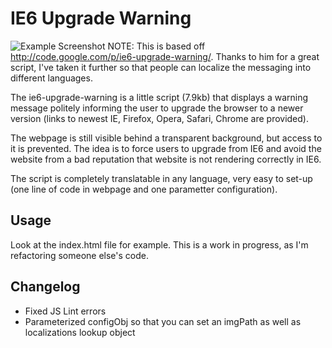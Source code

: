 IE6 Upgrade Warning
====================

![Example Screenshot](http://img683.imageshack.us/img683/3734/exampleuk.png)
NOTE: This is based off http://code.google.com/p/ie6-upgrade-warning/. Thanks to him for a great script, I've taken it further so that people can localize the messaging into different languages.

The ie6-upgrade-warning is a little script (7.9kb) that displays a warning message politely informing the user to upgrade the browser to a newer version (links to newest IE, Firefox, Opera, Safari, Chrome are provided).

The webpage is still visible behind a transparent background, but access to it is prevented. The idea is to force users to upgrade from IE6 and avoid the website from a bad reputation that website is not rendering correctly in IE6.

The script is completely translatable in any language, very easy to set-up (one line of code in webpage and one parametter configuration). 


Usage 
-------

Look at the index.html file for example. This is a work in progress, as I'm refactoring someone else's code.

Changelog
----

* Fixed JS Lint errors
* Parameterized configObj so that you can set an imgPath as well as localizations lookup object